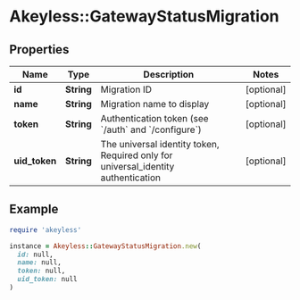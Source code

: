 # Akeyless::GatewayStatusMigration

## Properties

| Name | Type | Description | Notes |
| ---- | ---- | ----------- | ----- |
| **id** | **String** | Migration ID | [optional] |
| **name** | **String** | Migration name to display | [optional] |
| **token** | **String** | Authentication token (see &#x60;/auth&#x60; and &#x60;/configure&#x60;) | [optional] |
| **uid_token** | **String** | The universal identity token, Required only for universal_identity authentication | [optional] |

## Example

```ruby
require 'akeyless'

instance = Akeyless::GatewayStatusMigration.new(
  id: null,
  name: null,
  token: null,
  uid_token: null
)
```

